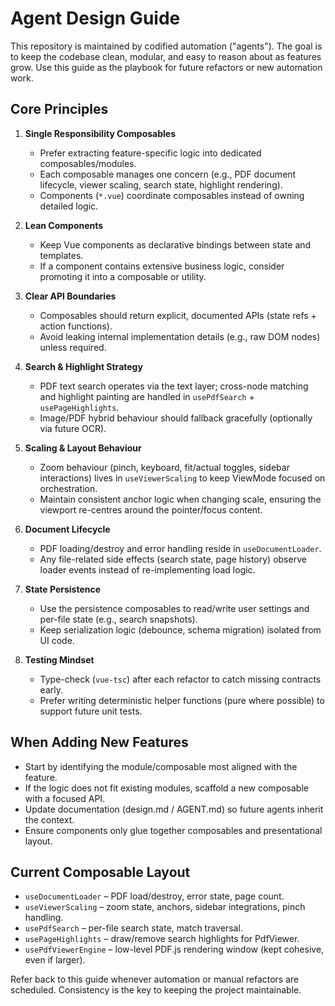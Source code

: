 # Agent Design Guide

This repository is maintained by codified automation ("agents").  The goal is to keep the codebase clean, modular, and easy to reason about as features grow.  Use this guide as the playbook for future refactors or new automation work.

## Core Principles

1. **Single Responsibility Composables**
   - Prefer extracting feature-specific logic into dedicated composables/modules.
   - Each composable manages one concern (e.g., PDF document lifecycle, viewer scaling, search state, highlight rendering).
   - Components (`*.vue`) coordinate composables instead of owning detailed logic.

2. **Lean Components**
   - Keep Vue components as declarative bindings between state and templates.
   - If a component contains extensive business logic, consider promoting it into a composable or utility.

3. **Clear API Boundaries**
   - Composables should return explicit, documented APIs (state refs + action functions).
   - Avoid leaking internal implementation details (e.g., raw DOM nodes) unless required.

4. **Search & Highlight Strategy**
   - PDF text search operates via the text layer; cross-node matching and highlight painting are handled in `usePdfSearch` + `usePageHighlights`.
   - Image/PDF hybrid behaviour should fallback gracefully (optionally via future OCR).

5. **Scaling & Layout Behaviour**
   - Zoom behaviour (pinch, keyboard, fit/actual toggles, sidebar interactions) lives in `useViewerScaling` to keep ViewMode focused on orchestration.
   - Maintain consistent anchor logic when changing scale, ensuring the viewport re-centres around the pointer/focus content.

6. **Document Lifecycle**
   - PDF loading/destroy and error handling reside in `useDocumentLoader`.
   - Any file-related side effects (search state, page history) observe loader events instead of re-implementing load logic.

7. **State Persistence**
   - Use the persistence composables to read/write user settings and per-file state (e.g., search snapshots).
   - Keep serialization logic (debounce, schema migration) isolated from UI code.

8. **Testing Mindset**
   - Type-check (`vue-tsc`) after each refactor to catch missing contracts early.
   - Prefer writing deterministic helper functions (pure where possible) to support future unit tests.

## When Adding New Features

- Start by identifying the module/composable most aligned with the feature.
- If the logic does not fit existing modules, scaffold a new composable with a focused API.
- Update documentation (design.md / AGENT.md) so future agents inherit the context.
- Ensure components only glue together composables and presentational layout.

## Current Composable Layout

- `useDocumentLoader` – PDF load/destroy, error state, page count.
- `useViewerScaling` – zoom state, anchors, sidebar integrations, pinch handling.
- `usePdfSearch` – per-file search state, match traversal.
- `usePageHighlights` – draw/remove search highlights for PdfViewer.
- `usePdfViewerEngine` – low-level PDF.js rendering window (kept cohesive, even if larger).

Refer back to this guide whenever automation or manual refactors are scheduled.  Consistency is the key to keeping the project maintainable.
